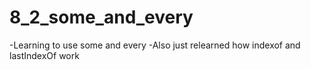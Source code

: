 # 8_2_some_and_every
-Learning to use some and every
-Also just relearned how indexof and lastIndexOf work
